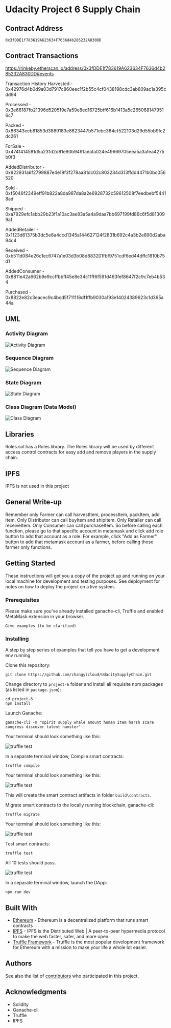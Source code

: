 # Udacity Project 6 Supply Chain

## Contract Address
>
    0x3fDDE1f783619A623634F7636d4b285232A830DD 
>

## Contract Transactions
<https://rinkeby.etherscan.io/address/0x3fDDE1f783619A623634F7636d4b285232A830DD#events>

Transaction History
Harvested - 0x42976d4b0d9a03d7917c860eec1f2b55c4cf0438198cdc3ab809ac1a395cdd94

Processed - 0x3e66187fb21396d520519e7a59e8ed16725bff616b1413a5c2650681479516c7

Packed - 0x86343eeb81853d3889183e8623447b571ebc364cf522103d29d55bb9fc2dc261

ForSale - 0x4741414581d5a231d2d81e90b9491aeafa024e49669705eea5a3afea4275b0f3

AddedDistributor - 0x922931a6f2799887e4e19f3f279aa81dc02c803234d313ffdd4471b0bc056520

Sold - 0xf5046f2349eff91b822a8da987da8a2e6928732c59612508f7eedbebf54418ad

Shipped - 0xa7929efc1abb29b23f1a10ac3ae83a5a4a9daa7bb697199fd86c6f5d813099af

AddedRetailer - 0x1123d61375b3dc5e8a4ccd1345a144627124f2831b692c4a3b2e890d2aba94c4

Received - 0xb511d084e26c1ec6747a1e03d3b08d883201fbf9751cdf6ed44dffc1810b75d1

AddedConsumer - 0x8811e42a662b9e9ccffbbff45e8e34c11ff6f591d463fef8647f2c9c7eb4b534

Purchased - 0x8822e82c3eacec9c4bcd5f711118df1ffb9030a193e14024389623c1d365a44a

## UML
### Activity Diagram
![Activity Diagram](images/Activity.jpg)

### Sequence Diagram
![Sequence Diagram](images/Sequence.jpg)

### State Diagram
![State Diagram](images/State.jpg)

### Class Diagram (Data Model)
![Class Diagram](images/Class.jpg)

## Libraries
Roles.sol has a Roles library. The Roles library will be used by different access control contracts for easy add and remove players in the supply chain. 

## IPFS
IPFS is not used in this project

## General Write-up 
Remember only Farmer can call harvestItem, processItem, packItem, add Item. Only Distributor can call buyItem and shipItem. Only Retailer can call receiveItem. Only Consumer can call purchaseItem. So before calling each function, please go to that specific account in metamask and click add role button to add that account as a role. For example, click "Add as Farmer" button to add that metamask account as a farmer, before calling those farmer only functions.


## Getting Started

These instructions will get you a copy of the project up and running on your local machine for development and testing purposes. See deployment for notes on how to deploy the project on a live system.

### Prerequisites

Please make sure you've already installed ganache-cli, Truffle and enabled MetaMask extension in your browser.

```
Give examples (to be clarified)
```

### Installing

A step by step series of examples that tell you have to get a development env running

Clone this repository:

```
git clone https://github.com/zhangylcloud/UdacitySupplyChain.git
```

Change directory to ```project-6``` folder and install all requisite npm packages (as listed in ```package.json```):

```
cd project-6
npm install
```

Launch Ganache:

```
ganache-cli -m "spirit supply whale amount human item harsh scare congress discover talent hamster"
```

Your terminal should look something like this:

![truffle test](images/ganache-cli.png)

In a separate terminal window, Compile smart contracts:

```
truffle compile
```

Your terminal should look something like this:

![truffle test](images/truffle_compile.png)

This will create the smart contract artifacts in folder ```build\contracts```.

Migrate smart contracts to the locally running blockchain, ganache-cli:

```
truffle migrate
```

Your terminal should look something like this:

![truffle test](images/truffle_migrate.png)

Test smart contracts:

```
truffle test
```

All 10 tests should pass.

![truffle test](images/truffle_test.png)

In a separate terminal window, launch the DApp:

```
npm run dev
```

## Built With

* [Ethereum](https://www.ethereum.org/) - Ethereum is a decentralized platform that runs smart contracts
* [IPFS](https://ipfs.io/) - IPFS is the Distributed Web | A peer-to-peer hypermedia protocol
to make the web faster, safer, and more open.
* [Truffle Framework](http://truffleframework.com/) - Truffle is the most popular development framework for Ethereum with a mission to make your life a whole lot easier.


## Authors

See also the list of [contributors](https://github.com/your/project/contributors.md) who participated in this project.

## Acknowledgments

* Solidity
* Ganache-cli
* Truffle
* IPFS
